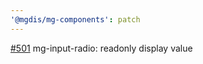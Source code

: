 ```yaml
---
'@mgdis/mg-components': patch
---
```


[#501](https://gitlab.mgdis.fr/core/core-ui/core-ui/-/issues/501) mg-input-radio: readonly display value
